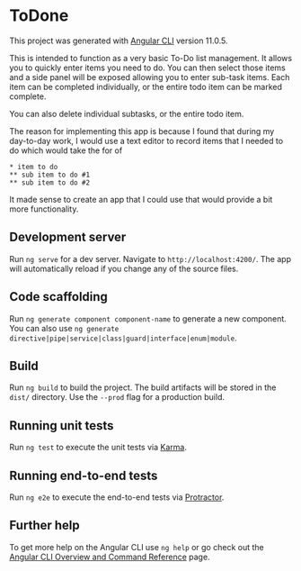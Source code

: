 # ToDone

This project was generated with [Angular CLI](https://github.com/angular/angular-cli) version 11.0.5.

This is intended to function as a very basic To-Do list management.  It allows you to quickly enter items you need to do.  You can then select those items and a side panel will be exposed allowing you to enter sub-task items.  Each item can be completed individually, or the entire todo item can be marked complete.

You can also delete individual subtasks, or the entire todo item.

The reason for implementing this app is because I found that during my day-to-day work, I would use a text editor to record items that I needed to do which would take the for of

```
* item to do
** sub item to do #1
** sub item to do #2
```

It made sense to create an app that I could use that would provide a bit more functionality.

## Development server

Run `ng serve` for a dev server. Navigate to `http://localhost:4200/`. The app will automatically reload if you change any of the source files.

## Code scaffolding

Run `ng generate component component-name` to generate a new component. You can also use `ng generate directive|pipe|service|class|guard|interface|enum|module`.

## Build

Run `ng build` to build the project. The build artifacts will be stored in the `dist/` directory. Use the `--prod` flag for a production build.

## Running unit tests

Run `ng test` to execute the unit tests via [Karma](https://karma-runner.github.io).

## Running end-to-end tests

Run `ng e2e` to execute the end-to-end tests via [Protractor](http://www.protractortest.org/).

## Further help

To get more help on the Angular CLI use `ng help` or go check out the [Angular CLI Overview and Command Reference](https://angular.io/cli) page.
